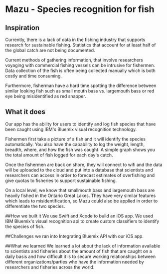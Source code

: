 # Mazu - Species recognition for fish

## Inspiration
Currently, there is a lack of data in the fishing industry that supports research for sustainable fishing. Statistics that account for at least half of the global catch are not being documented.

Current methods of gathering information, that involve researchers voyaging with commercial fishing vessels can be intrusive for fishermen. Data collection of the fish is often being collected manually which is both costly and time consuming.

Furthermore, fisherman have a hard time spotting the difference between similar looking fish such as small mouth bass vs. largemouth bass or red eye being misidentified as red snapper.

## What it does
Our app has the ability for users to identify and log fish species that have been caught using IBM's Bluemix visual recognition technology.

Fishermen first take a picture of a fish and it will identify the species automatically. You also have the capability to log the weight, length, breadth, where, and how the fish was caught. A simple graph shows you the total amount of fish logged for each day's catch.

Once the fishermen are back on shore, they will connect to wifi and the data will be uploaded to the cloud and put into a database that scientists and researchers can access in order to forecast estimates of overfishing and give quotas to fisheries to support sustainable fishing.

On a local level, we know that smallmouth bass and largemouth bass are heavily fished in the Ontario Great Lakes. They have very similar features which leads to misidentification, so Mazu could also be applied in order to differentiate the two species.

##How we built it
We use Swift and Xcode to build an iOS app. We used IBM Bluemix's visual recognition api to create custom classifiers to identify the species of fish.

##Challenges we ran into
Integrating Bluemix API with our iOS app.

##What we learned
We learned a lot about the lack of information available to scientists and fisheries about the amount of fish that are caught on a daily basis and how difficult it is to secure working relationships between different organizations/parties who have the information needed by researchers and fisheries across the world.
